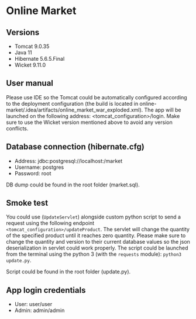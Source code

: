 # Online Market

## Versions
* Tomcat 9.0.35
* Java 11
* Hibernate 5.6.5.Final
* Wicket 9.11.0

## User manual
Please use IDE so the Tomcat could be automatically configured according to the deployment configuration (the build is located in online-market/.idea/artifacts/online_market_war_exploded.xml). The app will be launched on the following address: <tomcat_configuration>/login. Make sure to use the Wicket version mentioned above to avoid any version conflicts.

## Database connection (hibernate.cfg)
* Address: jdbc:postgresql://localhost:<port>/market
* Username: postgres
* Password: root

DB dump could be found in the root folder (market.sql).

## Smoke test

You could use (```UpdateServlet```) alongside custom python script to send a request using the following endpoint ```<tomcat_configuration>/updateProduct```. The servlet will change the quantity of the specified product until it reaches zero quantity. Please make sure to change the quantity and version to their current database values so the json deserialization in servlet could work properly. The script could be launched from the terminal using the python 3 (with the ```requests``` module): ```python3 update.py```.

Script could be found in the root folder (update.py).

## App login credentials
* User: user/user
* Admin: admin/admin
